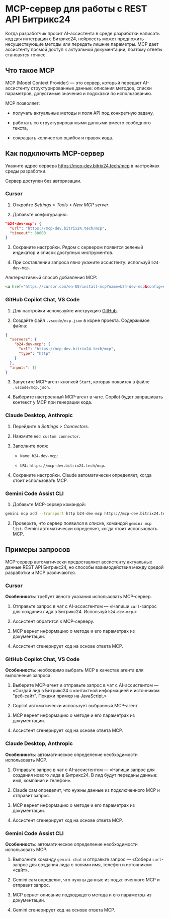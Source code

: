 # MCP-сервер для работы с REST API Битрикс24

Когда разработчик просит AI-ассистента в среде разработки написать код для интеграции с Битрикс24, нейросеть может предложить несуществующие методы или передать лишние параметры. MCP дает ассистенту прямой доступ к актуальной документации, поэтому ответы становятся точнее.

## Что такое MCP

MCP (Model Context Provider) — это сервер, который передает AI-ассистенту структурированные данные: описания методов, списки параметров, допустимые значения и подсказки по использованию.

MCP позволяет:

- получать актуальные методы и поля API под конкретную задачу,

- работать со структурированными данными вместо свободного текста,

- сокращать количество ошибок и правок кода.

## Как подключить MCP-сервер

Укажите адрес сервера <https://mcp-dev.bitrix24.tech/mcp> в настройках среды разработки.

Сервер доступен без авторизации.

### Cursor

1. Откройте *Settings > Tools > New MCP server*.

2. Добавьте конфигурацию:

  ```json
  "b24-dev-mcp": {
    "url": "https://mcp-dev.bitrix24.tech/mcp",
    "timeout": 30000
  }
  ```

3. Сохраните настройки. Рядом с сервером появится зеленый индикатор и список доступных инструментов.

4. При составлении запроса явно укажите ассистенту: используй `b24-dev-mcp`.

Альтернативный способ добавления MCP:

```html
<a href="https://cursor.com/en-US/install-mcp?name=b24-dev-mcp&config=eyJ1cmwiOiJodHRwczovL21jcC1kZXYuYml0cml4MjQuY29tL21jcCIsInRpbWVvdXQiOjMwMDAwfQ%3D%3D"><img src="https://cursor.com/deeplink/mcp-install-dark.svg" alt="Add b24-dev-mcp MCP server to Cursor" height="32" /></a>
```

### GitHub Copilot Chat, VS Code

1. Для настройки используйте инструкцию [GitHub](https://docs.github.com/ru/copilot/how-tos/provide-context/use-mcp/extend-copilot-chat-with-mcp#configuring-mcp-servers-manually).

2. Создайте файл `.vscode/mcp.json` в корне проекта. Содержимое файла:

  ```json
  {
    "servers": {
      "b24-dev-mcp": {
        "url": "https://mcp-dev.bitrix24.tech/mcp",
        "type": "http"
      }
    },
    "inputs": []
  }
  ```

3. Запустите MCP-агент кнопкой `Start`, которая появится в файле `.vscode/mcp.json`.

4. Выберите настроенный MCP-агент в чате. Copilot будет запрашивать контекст у MCP при генерации кода.

### Claude Desktop, Anthropic

1. Перейдите в *Settings > Connectors*.

2. Нажмите `Add custom connector`.

3. Заполните поля:

   - `Name`: `b24-dev-mcp`;

   - `URL`: `https://mcp-dev.bitrix24.tech/mcp`.

4. Сохраните настройки. Claude автоматически определяет, когда стоит использовать MCP.

### Gemini Code Assist CLI

1. Добавьте MCP-сервер командой:

  ```bash
  gemini mcp add --transport http b24-dev-mcp https://mcp-dev.bitrix24.tech/mcp
  ```

2. Проверьте, что сервер появился в списке, командой `gemini mcp list`. Gemini автоматически определяет, когда стоит использовать MCP.

## Примеры запросов

MCP-сервер автоматически предоставляет ассистенту актуальные данные REST API Битрикс24, но способы взаимодействия между средой разработки и MCP различаются.

### Cursor

**Особенность**: требует явного указания использовать MCP-сервер.

1. Отправьте запрос в чат с AI-ассистентом — «Напиши `curl`-запрос для создания лида в Битрикс24. Используй `b24-dev-mcp`.»

2. Ассистент обратится к MCP-серверу.

3. MCP вернет информацию о методе и его параметрах из документации.

4. Ассистент сгенерирует код на основе ответа MCP.

### GitHub Copilot Chat, VS Code

**Особенность**: необходимо выбрать MCP в качестве агента для выполнения запроса.

1. Выберите MCP-агент и отправьте запрос в чат с AI-ассистентом — «Создай лид в Битрикс24 с контактной информацией и источником "веб-сайт". Покажи пример на JavaScript.»

2. Copilot автоматически использует выбранный MCP-агент.

3. MCP вернет информацию о методе и его параметрах из документации.

4. Ассистент сгенерирует код на основе ответа MCP.

### Claude Desktop, Anthropic

**Особенность**: автоматическое определение необходимости использовать MCP.

1. Отправьте запрос в чат с AI-ассистентом — «Напиши запрос для создания нового лида в Битрикс24. В лид будут переданы данные: имя, компания и телефон».

2. Claude сам определит, что нужны данные из подключенного MCP и отправит запрос.

3. MCP вернет информацию о методе и его параметрах из документации.

4. Ассистент сгенерирует код на основе ответа MCP.

### Gemini Code Assist CLI

**Особенность**: автоматическое определение необходимости использовать MCP.

1. Выполните команду `gemini chat` и отправьте запрос — «Собери `curl`-запрос для создания лида с полями имя, телефон и источником «сайт».

2. Gemini сам определит, что нужны данные из подключенного MCP и отправит запрос.

3. MCP вернет описание подходящего метода и его параметры из документации.

4. Gemini сгенерирует код на основе ответа MCP.
